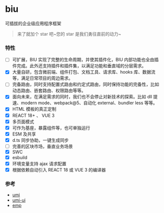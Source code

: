 <!-- @format -->

# biu

可插拔的企业级应用程序框架

> 来了就加个 star 吧~您的 star 是我们勇往直前的动力~

### 特性

- [ ] 可扩展，BIU 实现了完整的生命周期，并使其插件化，BIU 内部功能也全由插件完成。此外还支持插件和插件集，以满足功能和垂直域的分层需求。
- [x] 大量自研，包含微前端、组件打包、文档工具、请求库、hooks 库、数据流等，满足日常项目的周边需求。
- [ ] 完备路由，同时支持配置式路由和约定式路由，同时保持功能的完备性，比如动态路由、嵌套路由、权限路由等等。
- [x] 面向未来，在满足需求的同时，我们也不会停止对新技术的探索。比如 dll 提速、modern mode、webpack@5、自动化 external、bundler less 等等。
- [x] HTML 模板的真正定制
- [x] REACT 18+ 、 VUE 3
- [x] 多页面模式
- [x] 可作为基座，暴露组件等，也可单独运行
- [x] ESM 及共享
- [x] d.ts 同步协助，一键生成同步
- [ ] 完善的区块市场，垂直业务场景
- [x] SWC
- [x] esbuild
- [x] 环境变量支持 ajax 请求配置
- [x] 根据依赖自动引入 REACT 18 或 VUE 3 的编译器

### 参考

- [umi](https://github.com/umijs/umi)
- [umi-ui](https://github.com/umijs/umi-ui)
- [emp](https://github.com/efoxTeam/emp)
